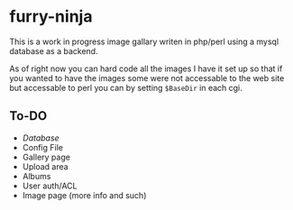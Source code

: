 # furry-ninja
This is a work in progress image gallary writen in php/perl using a mysql database as a backend.

As of right now you can hard code all the images I have it set up so that if you wanted to have the images some were not accessable to the web site but accessable to perl you can by setting `$BaseDir` in each cgi.

## To-DO
* *Database*
* Config File
* Gallery page
* Upload area
* Albums
* User auth/ACL
* Image page (more info and such)
